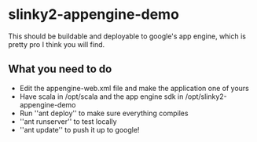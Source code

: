 # slinky2-appengine-demo

This should be buildable and deployable to google's app engine, which is pretty pro I think you will find.

## What you need to do

  * Edit the appengine-web.xml file and make the application one of yours
  * Have scala in /opt/scala and the app engine sdk in /opt/slinky2-appengine-demo
  * Run ''ant deploy'' to make sure everything compiles
  * ''ant runserver'' to test locally
  * ''ant update'' to push it up to google!